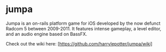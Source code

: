 jumpa
=====

Jumpa is an on-rails platform game for iOS developed by the now defunct Radcom 5 between 2009-2011. It features intense gameplay, a level editor, and an audio engine based on BassFX.

Check out the wiki here: [https://github.com/harrylepotter/jumpa/wiki]
